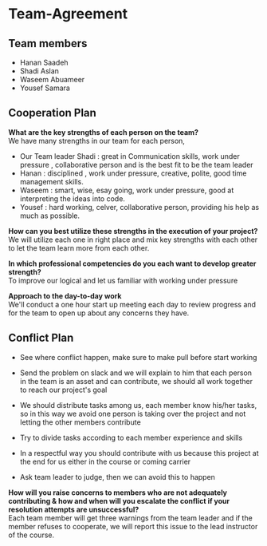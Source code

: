 # Team-Agreement

## Team members
- Hanan Saadeh
- Shadi Aslan
- Waseem Abuameer
- Yousef Samara

## Cooperation Plan
**What are the key strengths of each person on the team?**  
We have many strengths in our team for each person,  
- Our Team leader Shadi : great in Communication skills, work under pressure , collaborative person and is the best fit to be the team leader
- Hanan : disciplined ,  work under pressure, creative, polite, good time management skills.
- Waseem : smart, wise, esay going, work under pressure, good at interpreting the ideas into code.  
- Yousef : hard working, celver, collaborative person,  providing his help as much as possible. 


**How can you best utilize these strengths in the execution of your project?**   
We will utilize each one in right place and mix key strengths with each other to let the team learn more from each other. 

**In which professional competencies do you each want to develop greater strength?**  
To improve our logical and let us familiar with working under pressure

**Approach to the day-to-day work**  
We'll conduct a  one hour start up meeting each day to review progress and for the team to open up about any concerns they have.  

## Conflict Plan  
- See where conflict happen, make sure to make pull before start working

- Send the problem on slack and we will explain to him that each person in the team is an asset and can contribute, we should all work together to reach our project's goal

- We should distribute tasks among us, each member know his/her tasks, so in this way we avoid one person is taking over the project and not letting the other members contribute

- Try to divide tasks according to each member experience and skills

- In a respectful way you should contribute with us because this project at the end for us either in the course or coming carrier

- Ask team leader to judge, then we can avoid this to happen  



**How will you raise concerns to members who are not adequately contributing & how and when will you escalate the conflict if your resolution attempts are unsuccessful?**  
Each team member will get three warnings from the team leader and if the member refuses to cooperate, we will report this issue to the lead instructor of the course.


